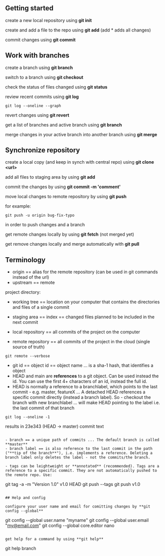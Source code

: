 ## Getting started
create a new local repository using **git init**

create and add a file to the repo using **git add** (add * adds all changes)

commit changes using **git commit**

## Work with branches
create a branch using **git branch**

switch to a branch using **git checkout**

check the status of files changed using **git status**

review recent commits using **git log**
```
git log --oneline --graph
```

revert changes using **git revert**

get a list of branches and active branch using **git branch**

merge changes in your active branch into another branch using **git merge**

## Synchronize repository

create a local copy (and keep in synch with central repo) using **git clone \<url\>**

add all files to staging area by using **git add**

commit the changes by using **git commit -m 'comment'**

move local changes to remote repository by using **git push** 

for example: 
```
git push -u origin bug-fix-typo
```
in order to push changes and a branch

get remote changes locally by using **git fetch** (not merged yet)

get remove changes locally and merge automatically with **git pull**

## Terminology

- origin == alias for the remote repository (can be used in git commands instead of the url)
- upstream == remote 

project directory:
- working tree == location on your computer that contains the directories and files of a single commit
- staging area == index == changed files planned to be included in the next commit
- local repository == all commits of the project on the computer

- remote repository == all commits of the project in the cloud (single source of truth)
```
git remote --verbose
```

- git id == object id == object name ... is a sha-1 hash, that identifies a object
- HEAD and main are **references** to a git object. Can be used instead the id. You can use the first 4+ characters of an id, instead the full id.
- HEAD is normally a reference to a branchlabel, which points to the last commit - e.g. master, featureX ... A detached HEAD references a specific commit directly (instead a branch label). So - checkout the branch with new branchlabel ... will make HEAD pointing to the label i.e. the last commit of that branch
```
git log --oneline -1
```
results in 
23e343 (HEAD -> master) commit text
```

- branch == a unique path of commits ... The default branch is called **master**
- branch label == is also reference to the last commit in the path ("**tip of the branch**"), i.e. implements a reference. Deleting a branch label only deletes the label - not the commits/the branch.

- tags can be leightweight or **annotated** (recommended). Tags are a reference to a specific commit. They are not automatically pushed to the remote repo. Use:
```
git tag -a -m "Version 1.0" v1.0 HEAD
git push --tags
git push v1.0
```

## Help and config

configure your user name and email for comitting changes by **git config --global**
```
git config --global user.name "myname"
git config --global user.email "my@email.com"
git config --global core.editor nano
```

get help for a command by using **git help**

```
git help branch
```
